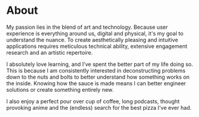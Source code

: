 # About

My passion lies in the blend of art and technology. Because user experience is everything around us, digital and physical, it's my goal to understand the nuance. To create aesthetically pleasing and intuitive applications requires meticulous technical ability, extensive engagement research and an artistic repertoire.

I absolutely love learning, and I’ve spent the better part of my life doing so. This is because I am consistently interested in deconstructing problems down to the nuts and bolts to better understand how something works on the inside. Knowing how the sauce is made means I can better engineer solutions or create something entirely new.

I also enjoy a perfect pour over cup of coffee, long podcasts, thought provoking anime and the (endless) search for the best pizza I've ever had.